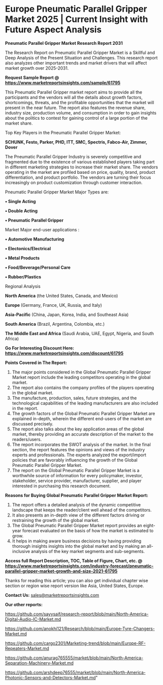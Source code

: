 # Europe Pneumatic Parallel Gripper Market 2025 | Current Insight with Future Aspect Analysis

<strong>Pneumatic Parallel Gripper Market Research Report 2031</strong>

The Research Report on Pneumatic Parallel Gripper Market is a Skillful and Deep Analysis of the Present Situation and Challenges. This research report also analyzes other important trends and market drivers that will affect market growth over 2025-2031.

<strong>Request Sample Report @ <a href=https://www.marketreportsinsights.com/sample/61795>https://www.marketreportsinsights.com/sample/61795</a></strong>

This Pneumatic Parallel Gripper market report aims to provide all the participants and the vendors will all the details about growth factors, shortcomings, threats, and the profitable opportunities that the market will present in the near future. The report also features the revenue share, industry size, production volume, and consumption in order to gain insights about the politics to contest for gaining control of a large portion of the market share.

Top Key Players in the Pneumatic Parallel Gripper Market:

<strong>SCHUNK, Festo, Parker, PHD, ITT, SMC, Spectris, Fabco-Air, Zimmer, Dover</strong>

The Pneumatic Parallel Gripper Industry is severely competitive and fragmented due to the existence of various established players taking part in different marketing strategies to increase their market share. The vendors operating in the market are profiled based on price, quality, brand, product differentiation, and product portfolio. The vendors are turning their focus increasingly on product customization through customer interaction.

Pneumatic Parallel Gripper Market Major Types are:

<strong>• Single Acting

• Double Acting

• Pneumatic Parallel Gripper</strong>

Market Major end-user applications :

<strong>• Automotive Manufacturing

• Electonics/Electrical

• Metal Products 

• Food/Beverage/Personal Care

• Rubber/Plastics</strong>

Regional Analysis

</u><strong><b>North America</b></strong> (the United States, Canada, and Mexico)

<strong><b>Europe </b></strong>(Germany, France, UK, Russia, and Italy)

<strong><b>Asia-Pacific</b></strong> (China, Japan, Korea, India, and Southeast Asia)

<strong><b>South America</b></strong> (Brazil, Argentina, Colombia, etc.)

<strong><b>The Middle East and Africa</b></strong> (Saudi Arabia, UAE, Egypt, Nigeria, and South Africa)

<strong>Go For Interesting Discount Here: <a href=https://www.marketreportsinsights.com/discount/61795>https://www.marketreportsinsights.com/discount/61795</a></strong>

<strong>Points Covered in The Report:</strong>
<ol>
  <li>The major points considered in the Global Pneumatic Parallel Gripper Market report include the leading competitors operating in the global market.</li>
  <li>The report also contains the company profiles of the players operating in the global market.</li>
  <li>The manufacture, production, sales, future strategies, and the technological capabilities of the leading manufacturers are also included in the report.</li>
  <li>The growth factors of the Global Pneumatic Parallel Gripper Market are explained in-depth, wherein the different end-users of the market are discussed precisely.</li>
  <li>The report also talks about the key application areas of the global market, thereby providing an accurate description of the market to the readers/users.</li>
  <li>The report incorporates the SWOT analysis of the market. In the final section, the report features the opinions and views of the industry experts and professionals. The experts analyzed the export/import policies that are favorably influencing the growth of the Global Pneumatic Parallel Gripper Market.</li>
  <li>The report on the Global Pneumatic Parallel Gripper Market is a worthwhile source of information for every policymaker, investor, stakeholder, service provider, manufacturer, supplier, and player interested in purchasing this research document.</li>
</ol>
<strong>Reasons for Buying Global Pneumatic Parallel Gripper Market Report:</strong>

<ol>
  <li>The report offers a detailed analysis of the dynamic competitive landscape that keeps the reader/client well ahead of the competitors.</li>
  <li>It also presents an in-depth view of the different factors driving or restraining the growth of the global market.</li>
  <li>The Global Pneumatic Parallel Gripper Market report provides an eight-year forecast evaluated on the basis of how the market is estimated to grow.</li>
  <li>It helps in making aware business decisions by having providing thorough insights insights into the global market and by making an all-inclusive analysis of the key market segments and sub-segments.</li>
</ol>
<strong>Access full Report Description, TOC, Table of Figure, Chart, etc. @ <a href=https://www.marketreportsinsights.com/industry-forecast/pneumatic-parallel-gripper-market-growth-and-size-2021-61795>https://www.marketreportsinsights.com/industry-forecast/pneumatic-parallel-gripper-market-growth-and-size-2021-61795</a></strong>


Thanks for reading this article; you can also get individual chapter wise section or region wise report version like Asia, United States, Europe.

<strong>Contact Us:</strong>
sales@marketreportsinsights.com

<strong>Our other reports:</strong>

<a href=https://github.com/sayysaif/research-report/blob/main/North-America-Digital-Audio-IC-Market.md>https://github.com/sayysaif/research-report/blob/main/North-America-Digital-Audio-IC-Market.md</a>

<a href=https://github.com/anokhi121/Research/blob/main/Europe-Tyre-Changers-Market.md>https://github.com/anokhi121/Research/blob/main/Europe-Tyre-Changers-Market.md</a>

<a href=https://github.com/cargo2301/Marketing-trend/blob/main/Europe-RF-Repeaters-Market.md>https://github.com/cargo2301/Marketing-trend/blob/main/Europe-RF-Repeaters-Market.md</a>

<a href=https://github.com/anurag765555/market/blob/main/North-America-Separation-Machinery-Market.md>https://github.com/anurag765555/market/blob/main/North-America-Separation-Machinery-Market.md</a>

<a href=https://github.com/arshdeep76555/market/blob/main/North-America-Photonic-Sensors-and-Detectors-Market.md>https://github.com/arshdeep76555/market/blob/main/North-America-Photonic-Sensors-and-Detectors-Market.md</a>"
